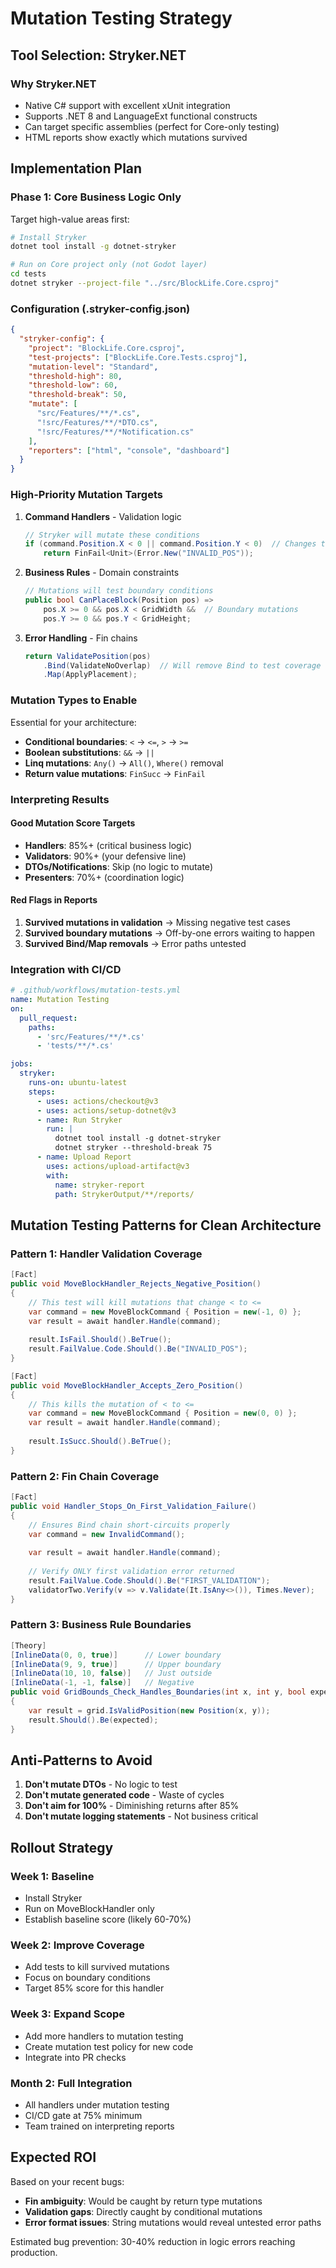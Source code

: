 # Mutation Testing Strategy

## Tool Selection: Stryker.NET

### Why Stryker.NET
- Native C# support with excellent xUnit integration
- Supports .NET 8 and LanguageExt functional constructs
- Can target specific assemblies (perfect for Core-only testing)
- HTML reports show exactly which mutations survived

## Implementation Plan

### Phase 1: Core Business Logic Only
Target high-value areas first:

```bash
# Install Stryker
dotnet tool install -g dotnet-stryker

# Run on Core project only (not Godot layer)
cd tests
dotnet stryker --project-file "../src/BlockLife.Core.csproj"
```

### Configuration (.stryker-config.json)
```json
{
  "stryker-config": {
    "project": "BlockLife.Core.csproj",
    "test-projects": ["BlockLife.Core.Tests.csproj"],
    "mutation-level": "Standard",
    "threshold-high": 80,
    "threshold-low": 60,
    "threshold-break": 50,
    "mutate": [
      "src/Features/**/*.cs",
      "!src/Features/**/*DTO.cs",
      "!src/Features/**/*Notification.cs"
    ],
    "reporters": ["html", "console", "dashboard"]
  }
}
```

### High-Priority Mutation Targets

1. **Command Handlers** - Validation logic
   ```csharp
   // Stryker will mutate these conditions
   if (command.Position.X < 0 || command.Position.Y < 0)  // Changes to >= 
       return FinFail<Unit>(Error.New("INVALID_POS"));
   ```

2. **Business Rules** - Domain constraints
   ```csharp
   // Mutations will test boundary conditions
   public bool CanPlaceBlock(Position pos) =>
       pos.X >= 0 && pos.X < GridWidth &&  // Boundary mutations
       pos.Y >= 0 && pos.Y < GridHeight;
   ```

3. **Error Handling** - Fin<T> chains
   ```csharp
   return ValidatePosition(pos)
       .Bind(ValidateNoOverlap)  // Will remove Bind to test coverage
       .Map(ApplyPlacement);
   ```

### Mutation Types to Enable

Essential for your architecture:
- **Conditional boundaries**: `<` → `<=`, `>` → `>=`
- **Boolean substitutions**: `&&` → `||`
- **Linq mutations**: `Any()` → `All()`, `Where()` removal
- **Return value mutations**: `FinSucc` → `FinFail`

### Interpreting Results

#### Good Mutation Score Targets
- **Handlers**: 85%+ (critical business logic)
- **Validators**: 90%+ (your defensive line)
- **DTOs/Notifications**: Skip (no logic to mutate)
- **Presenters**: 70%+ (coordination logic)

#### Red Flags in Reports
1. **Survived mutations in validation** → Missing negative test cases
2. **Survived boundary mutations** → Off-by-one errors waiting to happen
3. **Survived Bind/Map removals** → Error paths untested

### Integration with CI/CD

```yaml
# .github/workflows/mutation-tests.yml
name: Mutation Testing
on:
  pull_request:
    paths:
      - 'src/Features/**/*.cs'
      - 'tests/**/*.cs'

jobs:
  stryker:
    runs-on: ubuntu-latest
    steps:
      - uses: actions/checkout@v3
      - uses: actions/setup-dotnet@v3
      - name: Run Stryker
        run: |
          dotnet tool install -g dotnet-stryker
          dotnet stryker --threshold-break 75
      - name: Upload Report
        uses: actions/upload-artifact@v3
        with:
          name: stryker-report
          path: StrykerOutput/**/reports/
```

## Mutation Testing Patterns for Clean Architecture

### Pattern 1: Handler Validation Coverage
```csharp
[Fact]
public void MoveBlockHandler_Rejects_Negative_Position()
{
    // This test will kill mutations that change < to <=
    var command = new MoveBlockCommand { Position = new(-1, 0) };
    var result = await handler.Handle(command);
    
    result.IsFail.Should().BeTrue();
    result.FailValue.Code.Should().Be("INVALID_POS");
}

[Fact]
public void MoveBlockHandler_Accepts_Zero_Position()
{
    // This kills the mutation of < to <=
    var command = new MoveBlockCommand { Position = new(0, 0) };
    var result = await handler.Handle(command);
    
    result.IsSucc.Should().BeTrue();
}
```

### Pattern 2: Fin<T> Chain Coverage
```csharp
[Fact]
public void Handler_Stops_On_First_Validation_Failure()
{
    // Ensures Bind chain short-circuits properly
    var command = new InvalidCommand();
    
    var result = await handler.Handle(command);
    
    // Verify ONLY first validation error returned
    result.FailValue.Code.Should().Be("FIRST_VALIDATION");
    validatorTwo.Verify(v => v.Validate(It.IsAny<>()), Times.Never);
}
```

### Pattern 3: Business Rule Boundaries
```csharp
[Theory]
[InlineData(0, 0, true)]      // Lower boundary
[InlineData(9, 9, true)]      // Upper boundary  
[InlineData(10, 10, false)]   // Just outside
[InlineData(-1, -1, false)]   // Negative
public void GridBounds_Check_Handles_Boundaries(int x, int y, bool expected)
{
    var result = grid.IsValidPosition(new Position(x, y));
    result.Should().Be(expected);
}
```

## Anti-Patterns to Avoid

1. **Don't mutate DTOs** - No logic to test
2. **Don't mutate generated code** - Waste of cycles
3. **Don't aim for 100%** - Diminishing returns after 85%
4. **Don't mutate logging statements** - Not business critical

## Rollout Strategy

### Week 1: Baseline
- Install Stryker
- Run on MoveBlockHandler only
- Establish baseline score (likely 60-70%)

### Week 2: Improve Coverage
- Add tests to kill survived mutations
- Focus on boundary conditions
- Target 85% score for this handler

### Week 3: Expand Scope
- Add more handlers to mutation testing
- Create mutation test policy for new code
- Integrate into PR checks

### Month 2: Full Integration
- All handlers under mutation testing
- CI/CD gate at 75% minimum
- Team trained on interpreting reports

## Expected ROI

Based on your recent bugs:
- **Fin<T> ambiguity**: Would be caught by return type mutations
- **Validation gaps**: Directly caught by conditional mutations
- **Error format issues**: String mutations would reveal untested error paths

Estimated bug prevention: 30-40% reduction in logic errors reaching production.